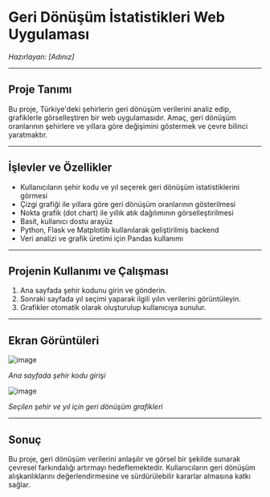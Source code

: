 # Geri Dönüşüm İstatistikleri Web Uygulaması  
*Hazırlayan: [Adınız]*

---

## Proje Tanımı  
Bu proje, Türkiye'deki şehirlerin geri dönüşüm verilerini analiz edip, grafiklerle görselleştiren bir web uygulamasıdır. Amaç, geri dönüşüm oranlarının şehirlere ve yıllara göre değişimini göstermek ve çevre bilinci yaratmaktır.  

---

## İşlevler ve Özellikler  
- Kullanıcıların şehir kodu ve yıl seçerek geri dönüşüm istatistiklerini görmesi  
- Çizgi grafiği ile yıllara göre geri dönüşüm oranlarının gösterilmesi  
- Nokta grafik (dot chart) ile yıllık atık dağılımının görselleştirilmesi  
- Basit, kullanıcı dostu arayüz  
- Python, Flask ve Matplotlib kullanılarak geliştirilmiş backend  
- Veri analizi ve grafik üretimi için Pandas kullanımı  

---

## Projenin Kullanımı ve Çalışması  
1. Ana sayfada şehir kodunu girin ve gönderin.  
2. Sonraki sayfada yıl seçimi yaparak ilgili yılın verilerini görüntüleyin.  
3. Grafikler otomatik olarak oluşturulup kullanıcıya sunulur.  

---

## Ekran Görüntüleri  
![image](https://github.com/user-attachments/assets/4642df9c-d482-4d6f-aab0-7df36b5c0c09)

*Ana sayfada şehir kodu girişi*  

![image](https://github.com/user-attachments/assets/0f227a1b-e59c-4f12-9c3a-0ec4e9b0c517)
 
*Seçilen şehir ve yıl için geri dönüşüm grafikleri*  


---

## Sonuç  
Bu proje, geri dönüşüm verilerini anlaşılır ve görsel bir şekilde sunarak çevresel farkındalığı artırmayı hedeflemektedir. Kullanıcıların geri dönüşüm alışkanlıklarını değerlendirmesine ve sürdürülebilir kararlar almasına katkı sağlar.  
